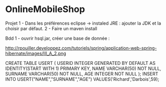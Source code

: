 # OnlineMobileShop

Projet
1 - Dans les préférences eclipse -> instaled JRE : ajouter la JDK et la choisir par défaut. 
2 - Faire un maven install

Bdd 
1 - ouvrir hsql.jar, créer une base de donnée : 

http://rpouiller.developpez.com/tutoriels/spring/application-web-spring-hibernate/images/III_A_2.png

CREATE TABLE USERT (
USERID INTEGER GENERATED BY DEFAULT AS IDENTITY(START WITH 1) PRIMARY KEY, 
NAME VARCHAR(50) NOT NULL,
SURNAME VARCHAR(50) NOT NULL,
AGE INTEGER NOT NULL
);
INSERT INTO USERT("NAME","SURNAME","AGE") VALUES('Richard','Darbois',59);
